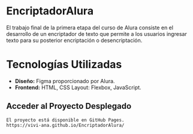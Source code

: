 # EncriptadorAlura
El trabajo final de la primera etapa del curso de Alura consiste en el desarrollo de un encriptador de texto que permite a los usuarios ingresar texto para su posterior encriptación o desencriptación.
# Tecnologías Utilizadas
- **Diseño:** 
    Figma proporcionado por Alura.
- **Frontend:**
    HTML, CSS Layout: Flexbox, JavaScript.
## Acceder al Proyecto Desplegado
    El proyecto está disponible en GitHub Pages.
    https://vivi-ana.github.io/EncriptadorAlura/